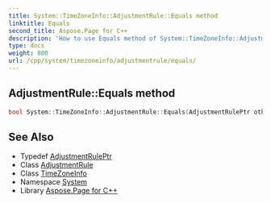 ```yaml
---
title: System::TimeZoneInfo::AdjustmentRule::Equals method
linktitle: Equals
second_title: Aspose.Page for C++
description: 'How to use Equals method of System::TimeZoneInfo::AdjustmentRule class in C++.'
type: docs
weight: 800
url: /cpp/system/timezoneinfo/adjustmentrule/equals/
---
```

## AdjustmentRule::Equals method




```cpp
bool System::TimeZoneInfo::AdjustmentRule::Equals(AdjustmentRulePtr other) override
```

## See Also

* Typedef [AdjustmentRulePtr](../../adjustmentruleptr/)
* Class [AdjustmentRule](../)
* Class [TimeZoneInfo](../../)
* Namespace [System](../../../)
* Library [Aspose.Page for C++](../../../../)
